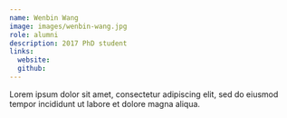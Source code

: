 ```yaml
---
name: Wenbin Wang
image: images/wenbin-wang.jpg
role: alumni
description: 2017 PhD student
links:
  website: 
  github: 
---
```


Lorem ipsum dolor sit amet, consectetur adipiscing elit, sed do eiusmod tempor incididunt ut labore et dolore magna aliqua.
